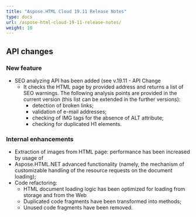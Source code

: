 ```yaml
---
title: "Aspose.HTML Cloud 19.11 Release Notes"
type: docs
url: /aspose-html-cloud-19-11-release-notes/
weight: 10
---
```


## **API changes**
### **New feature**


- SEO analyzing API has been added (see v.19.11 - API Change
  - It checks the HTML page by provided address and returns a list of SEO warnings. The following analysis points are provided in the current version (this list can be extended in the further versions):
    - detection of broken links;
    - validation of e-mail addresses;
    - checking of IMG tags for the absence of ALT attribute;
    - checking for duplicated H1 elements.
### **Internal enhancements**
- Extraction of images from HTML page: performance has been increased by usage of
- Aspose.HTML.NET advanced functionality (namely, the mechanism of customizable handling of the resource requests on the document loading);
- Code refactoring:
  - HTML document loading logic has been optimized for loading from storage and from the Web
  - Duplicated code fragments have been transformed into methods;
  - Unused code fragments have been removed.

